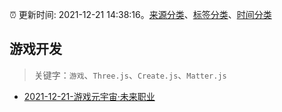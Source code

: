 :alarm_clock: 更新时间: 2021-12-21 14:38:16。[来源分类](../README.md)、[标签分类](../TAGS.md)、[时间分类](../TIMELINE.md)

## 游戏开发


> 关键字：`游戏`、`Three.js`、`Create.js`、`Matter.js`



- [2021-12-21-游戏元宇宙·未来职业](https://toutiao.io/k/cez11ln) 